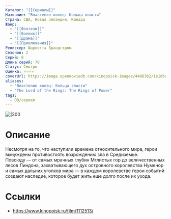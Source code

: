 ```yaml
---
Каталог: "[[Сериалы]]"
Название: "Властелин колец: Кольца власти"
Страна: США, Новая Зеландия, Канада
Жанр:
  - "[[Фэнтези]]"
  - "[[Боевик]]"
  - "[[Драма]]"
  - "[[Приключения]]"
Режиссер: Шарлотта Брандстром
Сезонов: 2
Серий: 8
Длина серий: 70
Статус: Смотрю
Оценка: ⭐⭐⭐⭐
coverUrl: https://image.openmoviedb.com/kinopoisk-images/4486362/1e1dbd87-8757-4e95-b051-e8a9997ffb92/orig
aliases:
  - "Властелин колец: Кольца власти"
  - "The Lord of the Rings: The Rings of Power"
tags:
  - DB/сериал
---
```


![|300](https://image.openmoviedb.com/kinopoisk-images/4486362/1e1dbd87-8757-4e95-b051-e8a9997ffb92/orig)

# Описание
Несмотря на то, что наступили времена относительного мира, герои вынуждены противостоять возрождению зла в Средиземье. Повсюду — от самых мрачных глубин Мглистых гор до величественных лесов Линдона, захватывающего дух островного королевства Нуменор и самых дальних уголков мира — в каждом королевстве герои событий создают наследие, которое будет жить еще долго после их ухода.

# Ссылки
- https://www.kinopoisk.ru/film/1112513/